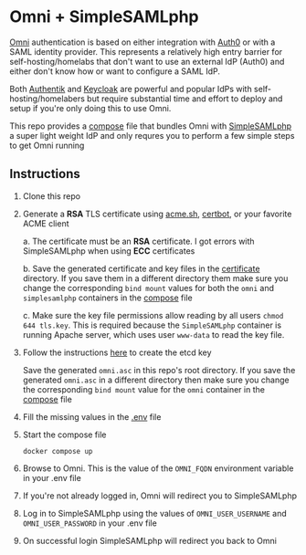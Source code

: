 # Omni + SimpleSAMLphp

[Omni](https://www.siderolabs.com/platform/saas-for-kubernetes/) authentication is based on either integration with [Auth0](https://auth0.com/) or with a SAML identity provider. This represents a relatively high entry barrier for self-hosting/homelabs that don't want to use an external IdP (Auth0) and either don't know how or want to configure a SAML IdP.

Both [Authentik](https://goauthentik.io/) and [Keycloak](https://www.keycloak.org/) are powerful and popular IdPs with self-hosting/homelabers but require substantial time and effort to deploy and setup if you're only doing this to use Omni.

This repo provides a [compose](https://docs.docker.com/compose/) file that bundles Omni with [SimpleSAMLphp](https://simplesamlphp.org/) a super light weight IdP and only requres you to perform a few simple steps to get Omni running

## Instructions

1. Clone this repo
2. Generate a **RSA** TLS certificate using [acme.sh](https://github.com/acmesh-official/acme.sh), [certbot](https://certbot.eff.org/), or your favorite ACME client

    a. The certificate must be an **RSA** certificate. I got errors with SimpleSAMLphp when using **ECC** certificates

    b. Save the generated certificate and key files in the [certificate](https://github.com/sherif-fanous/omni-simple-saml-php/tree/main/certificate) directory. If you save them in a different directory them make sure you change the corresponding `bind mount` values for both the `omni` and `simplesamlphp` containers in the [compose](https://github.com/sherif-fanous/omni-simple-saml-php/blob/main/docker-compose.yaml) file

    c. Make sure the key file permissions allow reading by all users `chmod 644 tls.key`. This is required because the `SimpleSAMLphp` container is running Apache server, which uses user `www-data` to read the key file.

3. Follow the instructions [here](https://omni.siderolabs.com/docs/how-to-guides/how-to-deploy-omni-on-prem/#create-etcd-encryption-key) to create the etcd key

    Save the generated `omni.asc` in this repo's root directory. If you save the generated `omni.asc` in a different directory then make sure you change the corresponding `bind mount` value for the `omni` container in the [compose](https://github.com/sherif-fanous/omni-simple-saml-php/blob/main/docker-compose.yaml) file

4. Fill the missing values in the [.env](https://github.com/sherif-fanous/omni-simple-saml-php/blob/main/.env) file
5. Start the compose file

    ```console
    docker compose up
    ```

6. Browse to Omni. This is the value of the `OMNI_FQDN` environment variable in your .env file
7. If you're not already logged in, Omni will redirect you to SimpleSAMLphp
8. Log in to SimpleSAMLphp using the values of `OMNI_USER_USERNAME` and `OMNI_USER_PASSWORD` in your .env file
9. On successful login SimpleSAMLphp will redirect you back to Omni
